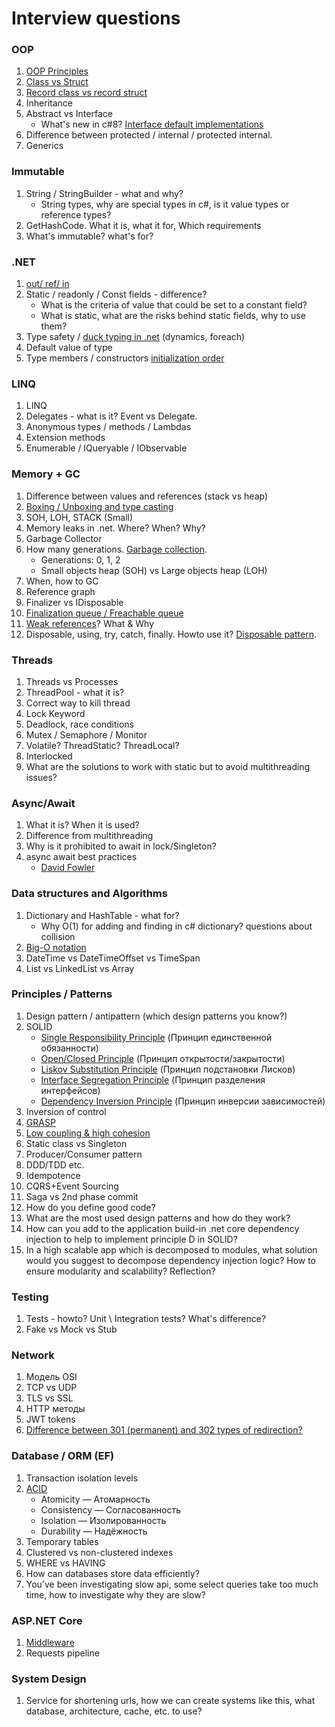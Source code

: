 # Interview questions

### OOP
1. [OOP Principles](https://habr.com/ru/company/otus/blog/525336/)
2. [Class vs Struct](https://c-sharp.pro/классы-или-структуры-в-чем-отличия/)
3. [Record class vs record struct](https://falberthen.github.io/posts/cs10-records/)
4. Inheritance
4. Abstract vs Interface
    - What's new in c#8? [Interface default implementations](https://devblogs.microsoft.com/dotnet/default-implementations-in-interfaces/)
5. Difference between protected / internal / protected internal.
6. Generics

### Immutable
1. String / StringBuilder - what and why?
    - String types, why are special types in c#, is it value types or reference types?
2. GetHashCode. What it is, what it for, Which requirements
3. What's immutable? what's for?

### .NET
1. [out/ ref/ in](https://www.pluralsight.com/guides/csharp-in-out-ref-parameters)
2. Static / readonly / Const fields - difference?
    - What is the criteria of value that could be set to a constant field?
    - What is static, what are the risks behind static fields, why to use them?
3. Type safety / [duck typing in .net](https://stackoverflow.com/questions/21278078/what-is-interface-duck-typing) (dynamics, foreach)
4. Default value of type
5. Type members / constructors [initialization order](https://stackoverflow.com/questions/40139099/auto-property-initialization-il-instruction-order)

### LINQ
1. LINQ
2. Delegates - what is it? Event vs Delegate.
3. Anonymous types / methods / Lambdas
4. Extension methods
5. Enumerable / IQueryable / IObservable

### Memory + GC
1. Difference between values and references (stack vs heap)
2. [Boxing / Unboxing and type casting](https://learn.microsoft.com/en-us/dotnet/csharp/programming-guide/types/boxing-and-unboxing)
3. SOH, LOH, STACK (Small)
4. Memory leaks in .net. Where? When? Why?
5. Garbage Collector
6. How many generations. [Garbage collection](https://learn.microsoft.com/ru-ru/dotnet/standard/garbage-collection/fundamentals).
    - Generations: 0, 1, 2
    - Small objects heap (SOH) vs Large objects heap (LOH)
7. When, how to GC
8. Reference graph
9. Finalizer vs IDisposable
10. [Finalization queue / Freachable queue](https://nabacg.wordpress.com/2012/03/11/what-do-you-know-about-freachable-queue/)
11. [Weak references](https://learn.microsoft.com/en-us/dotnet/standard/garbage-collection/weak-references)? What & Why
12. Disposable, using, try, catch, finally. Howto use it? [Disposable pattern](https://learn.microsoft.com/en-us/dotnet/standard/design-guidelines/dispose-pattern).

### Threads
1. Threads vs Processes
2. ThreadPool - what it is?
3. Correct way to kill thread
4. Lock Keyword
5. Deadlock, race conditions
6. Mutex / Semaphore / Monitor
7. Volatile? ThreadStatic? ThreadLocal?
8. Interlocked
9. What are the solutions to work with static but to avoid multithreading issues?

### Async/Await
1. What it is? When it is used?
2. Difference from multithreading
3. Why is it prohibited to await in lock/Singleton?
4. async await best practices
   - [David Fowler](https://github.com/davidfowl/AspNetCoreDiagnosticScenarios/blob/master/AsyncGuidance.md)

### Data structures and Algorithms
1. Dictionary and HashTable - what for?
    - Why O(1) for adding and finding in c# dictionary? questions about collision
2. [Big-O notation](https://www.freecodecamp.org/news/big-o-notation-why-it-matters-and-why-it-doesnt-1674cfa8a23c/)
3. DateTime vs DateTimeOffset vs TimeSpan
4. List vs LinkedList vs Array

### Principles / Patterns
1. Design pattern / antipattern (which design patterns you know?)
2. SOLID
    - [Single Responsibility Principle](https://metanit.com/sharp/patterns/5.1.php) (Принцип единственной обязанности)
    - [Open/Closed Principle](https://metanit.com/sharp/patterns/5.2.php) (Принцип открытости/закрытости)
    - [Liskov Substitution Principle](https://metanit.com/sharp/patterns/5.3.php) (Принцип подстановки Лисков)
    - [Interface Segregation Principle](https://metanit.com/sharp/patterns/5.4.php) (Принцип разделения интерфейсов)
    - [Dependency Inversion Principle](https://metanit.com/sharp/patterns/5.5.php) (Принцип инверсии зависимостей)
3. Inversion of control
4. [GRASP](https://habr.com/ru/post/92570/)
5. [Low coupling & high cohesion](https://medium.com/german-gorelkin/low-coupling-high-cohesion-d36369fb1be9)
5. Static class vs Singleton
6. Producer/Consumer pattern
7. DDD/TDD etc.
8. Idempotence
9. CQRS+Event Sourcing
10. Saga vs 2nd phase commit
11. How do you define good code?
12. What are the most used design patterns and how do they work?
13. How can you add to the application build-in .net core dependency injection to help to implement principle D in SOLID?
14. In a high scalable app which is decomposed to modules, what solution would you suggest to decompose dependency injection logic? How to ensure modularity and scalability? Reflection? 

### Testing
1. Tests - howto? Unit \ Integration tests? What's difference?
2. Fake vs Mock vs Stub

### Network
1. Модель OSI
2. TCP vs UDP
3. TLS vs SSL
4. HTTP методы
5. JWT tokens
6. [Difference between 301 (permanent) and 302 types of redirection?](https://www.domain.com/blog/what-is-a-redirect/)

### Database / ORM (EF)
1. Transaction isolation levels
2. [ACID](https://habr.com/ru/post/555920/)
    - Atomicity — Атомарность
    - Consistency — Согласованность
    - Isolation — Изолированность
    - Durability — Надёжность
3. Temporary tables
4. Clustered vs non-clustered indexes
5. WHERE vs HAVING
6. How can databases store data efficiently?
7. You’ve been investigating slow api, some select queries take too much time, how to investigate why they are slow?

### ASP.NET Core
1. [Middleware](https://learn.microsoft.com/en-us/aspnet/core/fundamentals/middleware/?view=aspnetcore-6.0)
2. Requests pipeline

### System Design
1. Service for shortening urls, how we can create systems like this, what database, architecture, cache, etc. to use?
